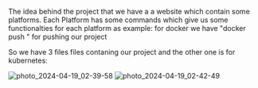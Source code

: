 The idea behind the project that we have a a website which contain some platforms.
Each Platform has some commands which give us some functionalties for each platform 
as example: for docker we have "docker push <imageName>" for pushing our project



So we have 3 files files contaning our project and the other one is for kubernetes:

![photo_2024-04-19_02-39-58](https://github.com/Diaa0011/PlatformService/assets/98353830/07e40885-f77a-4235-be1c-fe65af2a600d)
![photo_2024-04-19_02-42-49](https://github.com/Diaa0011/PlatformService/assets/98353830/82bbcc70-cb71-40de-bcc1-3d66d1d9d3cf)
